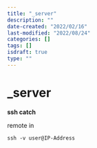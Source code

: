 ```yaml
---
title: "_server"
description: ""
date-created: "2022/02/16"
last-modified: "2022/08/24"
categories: []
tags: []
isdraft: true
type: ""
---
```


# \_server

**ssh catch**

remote in

```
ssh -v user@IP-Address
```
